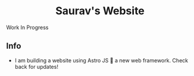 <h1 align="center">
  Saurav's Website
</h1>

Work In Progress

## Info

- I am building a website using Astro JS 🚀 a new web framework. Check back for updates!
